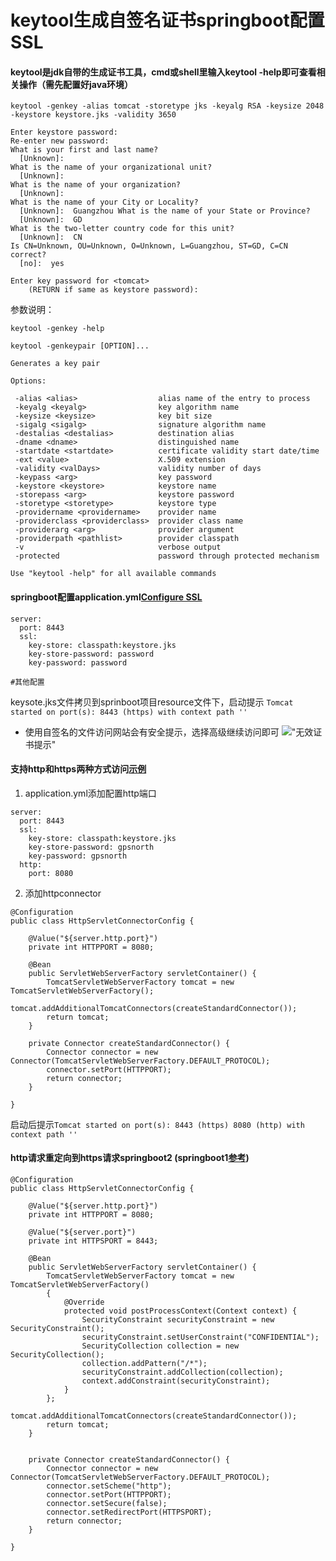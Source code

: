 # keytool生成自签名证书springboot配置SSL

#### keytool是jdk自带的生成证书工具，cmd或shell里输入keytool -help即可查看相关操作（需先配置好java环境）

```
keytool -genkey -alias tomcat -storetype jks -keyalg RSA -keysize 2048 -keystore keystore.jks -validity 3650

Enter keystore password:  
Re-enter new password: 
What is your first and last name?
  [Unknown]:  
What is the name of your organizational unit?
  [Unknown]:  
What is the name of your organization?
  [Unknown]:  
What is the name of your City or Locality?
  [Unknown]:  Guangzhou What is the name of your State or Province?
  [Unknown]:  GD
What is the two-letter country code for this unit?
  [Unknown]:  CN
Is CN=Unknown, OU=Unknown, O=Unknown, L=Guangzhou, ST=GD, C=CN correct?
  [no]:  yes

Enter key password for <tomcat>
	(RETURN if same as keystore password):  
```

参数说明：
```
keytool -genkey -help

keytool -genkeypair [OPTION]...

Generates a key pair

Options:

 -alias <alias>                  alias name of the entry to process
 -keyalg <keyalg>                key algorithm name
 -keysize <keysize>              key bit size
 -sigalg <sigalg>                signature algorithm name
 -destalias <destalias>          destination alias
 -dname <dname>                  distinguished name
 -startdate <startdate>          certificate validity start date/time
 -ext <value>                    X.509 extension
 -validity <valDays>             validity number of days
 -keypass <arg>                  key password
 -keystore <keystore>            keystore name
 -storepass <arg>                keystore password
 -storetype <storetype>          keystore type
 -providername <providername>    provider name
 -providerclass <providerclass>  provider class name
 -providerarg <arg>              provider argument
 -providerpath <pathlist>        provider classpath
 -v                              verbose output
 -protected                      password through protected mechanism

Use "keytool -help" for all available commands
```

#### springboot配置application.yml[Configure SSL](https://docs.spring.io/spring-boot/docs/2.0.7.RELEASE/reference/htmlsingle/#howto-configure-ssl)

```
server:
  port: 8443
  ssl:
    key-store: classpath:keystore.jks
    key-store-password: password
    key-password: password

#其他配置
```
keysote.jks文件拷贝到sprinboot项目resource文件下，启动提示
``` Tomcat started on port(s): 8443 (https) with context path '' ```

- 使用自签名的文件访问网站会有安全提示，选择高级继续访问即可
![](../assert/operating/errcert.png)"无效证书提示"

#### 支持http和https两种方式访问[示例](https://github.com/spring-projects/spring-boot/tree/v2.0.7.RELEASE/spring-boot-samples/spring-boot-sample-tomcat-multi-connectors)

1. application.yml添加配置http端口
```
server:
  port: 8443
  ssl:
    key-store: classpath:keystore.jks
    key-store-password: gpsnorth
    key-password: gpsnorth
  http:
    port: 8080
```
2. 添加httpconnector
```
@Configuration
public class HttpServletConnectorConfig {

    @Value("${server.http.port}")
    private int HTTPPORT = 8080;

    @Bean
    public ServletWebServerFactory servletContainer() {
        TomcatServletWebServerFactory tomcat = new TomcatServletWebServerFactory();
        tomcat.addAdditionalTomcatConnectors(createStandardConnector());
        return tomcat;
    }

    private Connector createStandardConnector() {
        Connector connector = new Connector(TomcatServletWebServerFactory.DEFAULT_PROTOCOL);
        connector.setPort(HTTPPORT);
        return connector;
    }

}
```
启动后提示``Tomcat started on port(s): 8443 (https) 8080 (http) with context path ''``

#### http请求重定向到https请求springboot2 (springboot1[参考](https://www.jianshu.com/p/01c4f7a7b2c5))

```
@Configuration
public class HttpServletConnectorConfig {

    @Value("${server.http.port}")
    private int HTTPPORT = 8080;

    @Value("${server.port}")
    private int HTTPSPORT = 8443;

    @Bean
    public ServletWebServerFactory servletContainer() {
        TomcatServletWebServerFactory tomcat = new TomcatServletWebServerFactory()
        {
            @Override
            protected void postProcessContext(Context context) {
                SecurityConstraint securityConstraint = new SecurityConstraint();
                securityConstraint.setUserConstraint("CONFIDENTIAL");
                SecurityCollection collection = new SecurityCollection();
                collection.addPattern("/*");
                securityConstraint.addCollection(collection);
                context.addConstraint(securityConstraint);
            }
        };
        tomcat.addAdditionalTomcatConnectors(createStandardConnector());
        return tomcat;
    }


    private Connector createStandardConnector() {
        Connector connector = new Connector(TomcatServletWebServerFactory.DEFAULT_PROTOCOL);
        connector.setScheme("http");
        connector.setPort(HTTPPORT);
        connector.setSecure(false);
        connector.setRedirectPort(HTTPSPORT);
        return connector;
    }

}
```


